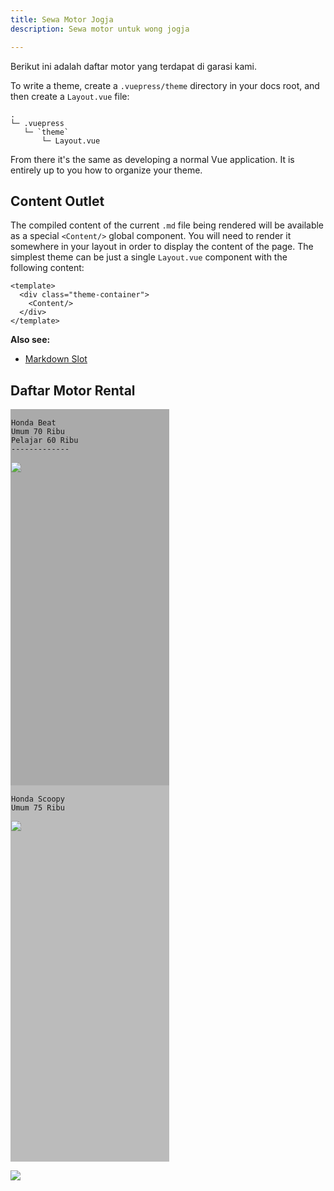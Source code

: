 ```yaml
---
title: Sewa Motor Jogja
description: Sewa motor untuk wong jogja

---
```

Berikut ini adalah daftar motor yang terdapat di garasi kami.

To write a theme, create a `.vuepress/theme` directory in your docs root, and then create a `Layout.vue` file:

    .
    └─ .vuepress
       └─ `theme`
           └─ Layout.vue

From there it's the same as developing a normal Vue application. It is entirely up to you how to organize your theme.

## Content Outlet

The compiled content of the current `.md` file being rendered will be available as a special `<Content/>` global component. You will need to render it somewhere in your layout in order to display the content of the page. The simplest theme can be just a single `Layout.vue` component with the following content:

    <template>
      <div class="theme-container">
        <Content/>
      </div>
    </template>

**Also see:**

* [Markdown Slot](../guide/markdown-slot.md)

<style>

\* {

box-sizing: border-box;

}

.column {

float: left;

width: 50%;

padding: 1px;

height: 600px; /* Should be removed. Only for demonstration */

}

/* Clear floats after the columns */

.row:after {

content: "";

display: table;

clear: both;

}

</style>

<body>

<h2>Daftar Motor Rental</h2>

<div class="row">

<div class="column" style="background-color:#aaa;">

    Honda Beat
    Umum 70 Ribu
    Pelajar 60 Ribu
    -------------

![](/assets/img/avatar.png)

</div>

<div class="column" style="background-color:#bbb;">

    Honda Scoopy
    Umum 75 Ribu

![](/assets/img/sal.jpg)

</div>

</div>

</body>

![](/assets/img/11-08-22-eovwg91wmagevce.jpg)